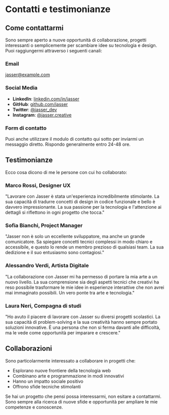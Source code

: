 # Contatti e testimonianze

## Come contattarmi

Sono sempre aperto a nuove opportunità di collaborazione, progetti interessanti o semplicemente per scambiare idee su tecnologia e design. Puoi raggiungermi attraverso i seguenti canali:

### Email
[jasser@example.com](mailto:jasser@example.com)

### Social Media
- **LinkedIn**: [linkedin.com/in/jasser](https://linkedin.com/in/jasser)
- **GitHub**: [github.com/jasser](https://github.com/jasser)
- **Twitter**: [@jasser_dev](https://twitter.com/jasser_dev)
- **Instagram**: [@jasser.creative](https://instagram.com/jasser.creative)

### Form di contatto
Puoi anche utilizzare il modulo di contatto qui sotto per inviarmi un messaggio diretto. Rispondo generalmente entro 24-48 ore.

## Testimonianze

Ecco cosa dicono di me le persone con cui ho collaborato:

### Marco Rossi, Designer UX
"Lavorare con Jasser è stata un'esperienza incredibilmente stimolante. La sua capacità di tradurre concetti di design in codice funzionale e bello è davvero impressionante. La sua passione per la tecnologia e l'attenzione ai dettagli si riflettono in ogni progetto che tocca."

### Sofia Bianchi, Project Manager
"Jasser non è solo un eccellente sviluppatore, ma anche un grande comunicatore. Sa spiegare concetti tecnici complessi in modo chiaro e accessibile, e questo lo rende un membro prezioso di qualsiasi team. La sua dedizione e il suo entusiasmo sono contagiosi."

### Alessandro Verdi, Artista Digitale
"La collaborazione con Jasser mi ha permesso di portare la mia arte a un nuovo livello. La sua comprensione sia degli aspetti tecnici che creativi ha reso possibile trasformare le mie idee in esperienze interattive che non avrei mai immaginato possibili. Un vero ponte tra arte e tecnologia."

### Laura Neri, Compagna di studi
"Ho avuto il piacere di lavorare con Jasser su diversi progetti scolastici. La sua capacità di problem-solving e la sua creatività hanno sempre portato soluzioni innovative. È una persona che non si ferma davanti alle difficoltà, ma le vede come opportunità per imparare e crescere."

## Collaborazioni

Sono particolarmente interessato a collaborare in progetti che:
- Esplorano nuove frontiere della tecnologia web
- Combinano arte e programmazione in modi innovativi
- Hanno un impatto sociale positivo
- Offrono sfide tecniche stimolanti

Se hai un progetto che pensi possa interessarmi, non esitare a contattarmi. Sono sempre alla ricerca di nuove sfide e opportunità per ampliare le mie competenze e conoscenze.
